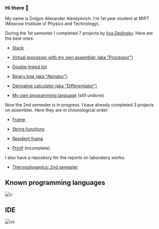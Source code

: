 ### Hi there 👋

My name is Dolgov Alexander Alexeyevich. I'm 1st year student at MIPT (Moscow Institute of Physics and Technology).

During the 1st semester I completed 7 projects by [Ilya Dedinsky](https://github.com/ded32). Here are the best ones:

- [Stack](https://github.com/KetchuppOfficial/Stack)

- [Virtual processor with my own assembler (aka "Processor")](https://github.com/KetchuppOfficial/Processor)

- [Double linked list](https://github.com/KetchuppOfficial/List)

- [Binary tree (aka "Akinator")](https://github.com/KetchuppOfficial/Akinator)

- [Derivative calculator (aka "Differentiator")](https://github.com/KetchuppOfficial/Differentiator)

- [My own programming language]() (still undone)

Now the 2nd semester is in progress. I have already completed 3 projects on assembler. Here they are in chronological order:

- [Frame](https://github.com/KetchuppOfficial/Frame)

- [String functions](https://github.com/KetchuppOfficial/String-functions)

- [Resident frame](https://github.com/KetchuppOfficial/Resident_Frame)

- [Printf](https://github.com/KetchuppOfficial/ParaPF) (incomplete)

I also have a repository for the reports on laboratory works:

- [Thermodynamics: 2nd semester](https://github.com/KetchuppOfficial/Labs_Semester_2)

## Known programming languages 

![c](https://img.shields.io/badge/C-00599C?style=for-the-badge&logo=c&logoColor=white)

## IDE

![vs](https://img.shields.io/badge/Visual%20Studio%20Code-0078d7.svg?&style=for-the-badge&logo=visual-studio-code&logoColor=white)
